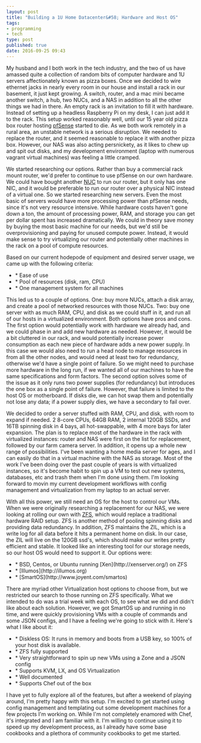 ```yaml
---
layout: post
title: "Building a 1U Home Datacenter&#58; Hardware and Host OS"
tags:
- programming
- tech
type: post
published: true
date: 2016-09-25 09:43
---
```

My husband and I both work in the tech industry, and the two of us have amassed quite a collection of random bits of computer hardware and 1U servers affectionately known as pizza boxes. Once we decided to wire ethernet jacks in nearly every room in our house and install a rack in our basement, it just kept growing. A switch, router, and a mac mini became another switch, a hub, two NUCs, and a NAS in addition to all the other things we had in there. An empty rack is an invitation to fill it with hardware. Instead of setting up a headless Raspberry Pi on my desk, I can just add it to the rack. This setup worked reasonably well, until our 15 year old pizza box router hosting [pfSense](http://www.pfsense.org/)  started to die. As we both work remotely in a rural area, an unstable network is a serious disruption. We needed to replace the router, and it seemed reasonable to replace it with another pizza box. However, our NAS was also acting persnickety, as it likes to chew up and spit out disks, and my development environment (laptop with numerous vagrant virtual machines) was feeling a little cramped.

We started researching our options. Rather than buy a commercial rack mount router, we'd prefer to continue to use pfSense on our own hardware. We could have bought another [NUC](http://www.intel.com/content/www/us/en/nuc/overview.html) to run our router, but it only has one NIC, and it would be preferable to run our router over a physical NIC instead of a virtual one. So we started researching new servers. Even the most basic of servers would have more processing power than pfSense needs, since it's not very resource intensive. While hardware costs haven't gone down a ton, the amount of processing power, RAM, and storage you can get per dollar spent has increased dramatically. We could in theory save money by buying the most basic machine for our needs, but we'd still be overprovisioning and paying for unused compute power. Instead, it would make sense to try virtualizing our router and potentially other machines in the rack on a pool of compute resources.

Based on our current hodepode of equipment and desired server usage, we came up with the following criteria:
<ul>
    <li>* Ease of use</li>
    <li>* Pool of resources (disk, ram, CPU)</li>
    <li>* One management system for all machines</li>
</ul>
This led us to a couple of options. One: buy more NUCs, attach a disk array, and create a pool of networked resources with those NUCs. Two: buy one server with as much RAM, CPU, and disk as we could stuff in it, and run all of our hosts in a virtualized environment. Both options have pros and cons. The first option would potentially work with hardware we already had, and we could phase in and add new hardware as needed. However, it would be a bit cluttered in our rack, and would potentially increase power consumption as each new piece of hardware adds a new power supply. In this case we would also need to run a head node to manage resources in from all the other nodes, and would need at least two for redundancy, otherwise we'd have a single point of failure. So we might need to purchase more hardware in the long run, if we wanted all of our machines to have the same specifications and form factors. The second option solves some of the issue as it only runs two power supplies (for redundancy) but introduces the one box as a single point of failure. However, that failure is limited to the host OS or motherboard. If disks die, we can hot swap them and potentially not lose any data; if a power supply dies, we have a secondary to fail over.

We decided to order a server stuffed with RAM, CPU, and disk, with room to expand if needed. 2 8-core CPUs, 64GB RAM, 2 internal 120GB SSDs, and 16TB spinning disk in 4 bays, all hot-swappable, with 4 more bays for later expansion. The plan is to replace most of the hardware in the rack with virtualized instances: router and NAS were first on the list for replacement, followed by our farm camera server. In addition, it opens up a whole new range of possibilities. I've been wanting a home media server for ages, and I can easily do that in a virtual machine with the NAS as storage. Most of the work I've been doing over the past couple of years is with virtualized instances, so it's become habit to spin up a VM to test out new systems, databases, etc and trash them when I'm done using them. I'm looking forward to movin my current development workflows with config management and virtualization from my laptop to an actual server.

With all this power, we still need an OS for the host to control our VMs. When we were originally researching a replacement for our NAS, we were looking at rolling our own with [ZFS](http://zfsonlinux.org/), which would replace a traditional hardware RAID setup. ZFS is another method of pooling spinning disks and providing data redundancy. In addition, ZFS maintains the ZIL, which is a write log for all data before it hits a permanent home on disk. In our case, the ZIL will live on the 120GB ssd's, which should make our writes pretty efficient and stable. It looked like an interesting tool for our storage needs, so our host OS would need to support it. Our options were:
<ul>
    <li>* BSD, Centos, or Ubuntu running [Xen](http://xenserver.org/) on ZFS</li>
    <li>* [Illumos](http://illumos.org)</li>
    <li>* [SmartOS](http://www.joyent.com/smartos)</li>
</ul>
There are myriad other Virtualization host options to choose from, but we restricted our search to those running on ZFS specifically. What we intended to do was a trial week with each OS, to see what we did and didn't like about each solution. However, we got SmartOS up and running in no time, and were quickly provisioning VMs with a couple of commands and some JSON configs, and I have a feeling we're going to stick with it. Here's what I like about it:
<ul>
    <li>* Diskless OS: It runs in memory and boots from a USB key, so 100% of your host disk is available.</li>
    <li>* ZFS fully supported</li>
    <li>* Very straightforward to spin up new VMs using a Zone and a JSON config</li>
    <li>* Supports KVM, LX, and OS Virtualization</li>
    <li>* Well documented</li>
    <li>* Supports Chef out of the box</li>
</ul>
I have yet to fully explore all of the features, but after a weekend of playing around, I'm pretty happy with this setup. I'm excited to get started using config management and templating out some development machines for a few projects I'm working on. While I'm not completely enamored with Chef, it's integrated and I am familiar with it. I'm willing to continue using it to speed up my development process, as I already have some base cookbooks and a plethora of community cookbooks to get me started. 
